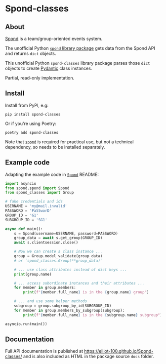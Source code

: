 # Spond-classes

## About

[Spond](https://spond.com/welcome) is a team/group-oriented events system.

The unofficial Python [`spond` library package](https://github.com/Olen/Spond/) gets
data from the Spond API and returns `dict` objects.

This unofficial Python `spond-classes` library package parses those `dict` objects to
create [Pydantic](https://docs.pydantic.dev/) class instances.

Partial, read-only implementation.

## Install

Install from PyPI, e.g:
```shell
pip install spond-classes
```
Or if you're using Poetry:
```shell
poetry add spond-classes
```
Note that [`spond`](https://github.com/Olen/Spond/) is required for practical use, but not a technical dependency,
so needs to be installed separately.


## Example code

Adapting the example code in [`Spond`](https://github.com/Olen/Spond/) README:

```python
import asyncio
from spond.spond import Spond
from spond_classes import Group

# fake credentials and ids
USERNAME = 'my@mail.invalid'
PASSWORD = 'Pa55worD'
GROUP_ID = 'G1'
SUBGROUP_ID = 'SG1'

async def main():
    s = Spond(username=USERNAME, password=PASSWORD)
    group_data = await s.get_group(GROUP_ID)
    await s.clientsession.close()

    # Now we can create a class instance ...
    group = Group.model_validate(group_data)
    # or `spond_classes.Group(**group_data)`

    # ... use class attributes instead of dict keys ...
    print(group.name)

    # ... access subordinate instances and their attributes ...
    for member in group.members:
        print(f"{member.full_name} is in the {group.name} group")

    # ... and use some helper methods
    subgroup = group.subgroup_by_id(SUBGROUP_ID)
    for member in group.members_by_subgroup(subgroup):
        print(f"{member.full_name} is in the {subgroup.name} subgroup")

asyncio.run(main())

```
## Documentation

Full API documentation is published at https://elliot-100.github.io/Spond-classes/ and
is also included as HTML in the package source `docs` folder.
